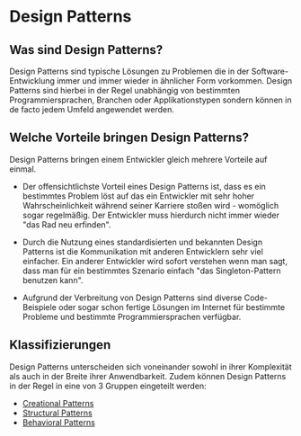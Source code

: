 # Design Patterns

## Was sind Design Patterns?

Design Patterns sind typische Lösungen zu Problemen die in der Software-Entwicklung immer und immer wieder in ähnlicher Form vorkommen.
Design Patterns sind hierbei in der Regel unabhängig von bestimmten Programmiersprachen, Branchen oder Applikationstypen sondern können in de facto jedem Umfeld angewendet werden.

## Welche Vorteile bringen Design Patterns?

Design Patterns bringen einem Entwickler gleich mehrere Vorteile auf einmal.

- Der offensichtlichste Vorteil eines Design Patterns ist, dass es ein bestimmtes Problem löst auf das ein Entwickler mit sehr hoher Wahrscheinlichkeit während seiner Karriere stoßen wird - womöglich sogar regelmäßig. Der Entwickler muss hierdurch nicht immer wieder "das Rad neu erfinden".

- Durch die Nutzung eines standardisierten und bekannten Design Patterns ist die Kommunikation mit anderen Entwicklern sehr viel einfacher. Ein anderer Entwickler wird sofort verstehen wenn man sagt, dass man für ein bestimmtes Szenario einfach "das Singleton-Pattern benutzen kann".

- Aufgrund der Verbreitung von Design Patterns sind diverse Code-Beispiele oder sogar schon fertige Lösungen im Internet für bestimmte Probleme und bestimmte Programmiersprachen verfügbar.

## Klassifizierungen

Design Patterns unterscheiden sich voneinander sowohl in ihrer Komplexität als auch in der Breite ihrer Anwendbarkeit. Zudem können Design Patterns in der Regel in eine von 3 Gruppen eingeteilt werden:

- [Creational Patterns](/module-6/creational-patterns)
- [Structural Patterns](/module-6/structural-patterns)
- [Behavioral Patterns](/module-6/behavioral-patterns)
